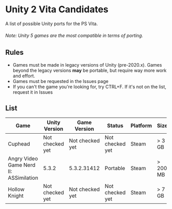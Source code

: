 # Unity 2 Vita Candidates
A list of possible Unity ports for the PS Vita.
###### Note: Unity 5 games are the most compatible in terms of porting.

## Rules
- Games must be made in legacy versions of Unity (pre-2020.x). Games beyond the legacy versions **may** be portable, but require way more work and effort.
- Games must be requested in the Issues page
- If you can't the game you're looking for, try CTRL+F. If it's not on the list, request it in Issues

## List

| Game                                    | Unity Version    | Game Version       | Status              | Platform       | Size        |
|-----------------------------------------|------------------|--------------------|---------------------|----------------|-------------|
| Cuphead                                 | Not checked yet  | Not checked yet    | Not checked yet     | Steam          | > 3 GB      |
| Angry Video Game Nerd II: ASSimilation  | 5.3.2            | 5.3.2.31412        | Portable            | Steam          | > 200 MB    |
| Hollow Knight                           | Not checked yet  | Not checked yet    | Not checked yet     | Steam          | > 7 GB      |
